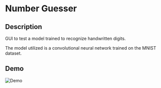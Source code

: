 # Number Guesser
## Description

GUI to test a model trained to recognize handwritten digits.

The model utilized is a convolutional neural network trained on the MNIST dataset.

## Demo

<img alt="Demo" src="demo.gif"/>
